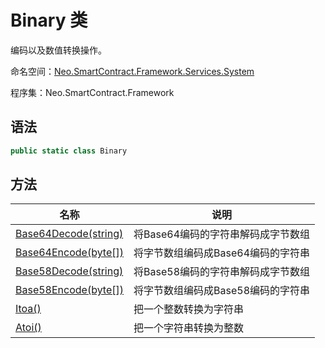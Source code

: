# Binary 类

编码以及数值转换操作。

命名空间：[Neo.SmartContract.Framework.Services.System](../System.md)

程序集：Neo.SmartContract.Framework

## 语法

```c#
public static class Binary
```

## 方法

| 名称                                             | 说明                               |
| ------------------------------------------------ | ---------------------------------- |
| [Base64Decode(string)](Binary/Base64Decode.md)   | 将Base64编码的字符串解码成字节数组 |
| [Base64Encode(byte[])](Binary/Base64Encode.md)   | 将字节数组编码成Base64编码的字符串 |
| [Base58Decode(string)](Binary/Base58Decode.md)   | 将Base58编码的字符串解码成字节数组 |
| [Base58Encode(byte[])](Binary/Base58Encode.md) | 将字节数组编码成Base58编码的字符串 |
| [Itoa()](Binary/Itoa.md)                         | 把一个整数转换为字符串             |
| [Atoi()](Binary/Atoi.md)                         | 把一个字符串转换为整数             |